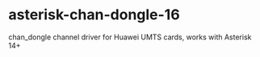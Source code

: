 # asterisk-chan-dongle-16
chan_dongle channel driver for Huawei UMTS cards, works with Asterisk 14+
